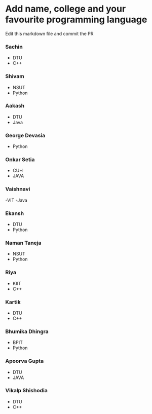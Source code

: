 # Add name, college and your favourite programming language

Edit this markdown file and commit the PR

### Sachin
- DTU
- C++

### Shivam
- NSUT
- Python

### Aakash
- DTU
- Java

### George Devasia
- Python


### Onkar Setia
- CUH
- JAVA

### Vaishnavi 
-VIT
-Java

### Ekansh
- DTU
- Python

### Naman Taneja
- NSUT
- Python

 ### Riya
 - KIIT
 - C++
 
 ### Kartik
 - DTU
 - C++

### Bhumika Dhingra
 - BPIT
 - Python

### Apoorva Gupta
 - DTU
 - JAVA

### Vikalp Shishodia
 - DTU
 - C++


